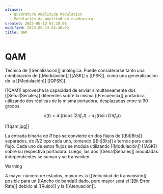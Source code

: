 ```yaml
---
aliases:
  - Quadrature Amplitude Modulation
  - Modulación de amplitud en cuadratura
created: 2025-06-13 02:20:01
modified: 2025-06-13 02:30:02
title: QAM
---
```


# QAM

Técnica de [[Señalización]] analógica. Puede considerarse tanto una combinación de [[Modulación]] [[ASK]] y [[PSK]], como una generalización de la [[Modulación]] [[QPSK]].

[[QAM]] aprovecha la capacidad de enviar simultáneamente dos [[Señal|Señales]] diferentes sobre la misma [[Frecuencia]] portadora, utilizando dos réplicas de la misma portadora, desplazadas entre sí 90 grados.

$$
s \left( t \right) = d_1 \left( t \right) \cos \left( 2 \pi f_c t \right) + d_2 \left( t \right) \sin \left( 2 \pi f_c t \right)
$$

![[qam.jpg]]

La entrada binaria de $R$ bps se convierte en dos flujos de [[Bit|Bits]] separados, de $R / 2$ bps cada uno, tomando [[Bit|Bits]] alternos para cada flujo. Cada uno de estos flujos se modula utilizando [[Modulación]] [[ASK]] sobre su respectiva portadora. Luego, las dos [[Señal|Señales]] moduladas independientes se suman y se transmiten.

> [!warning]
> A mayor número de estados, mayor es la [[Velocidad de transmisión]] posible para un [[Ancho de banda]] dado, pero mayor será el [[Bit Error Rate]] debido al [[Ruido]] y la [[Atenuación]].
